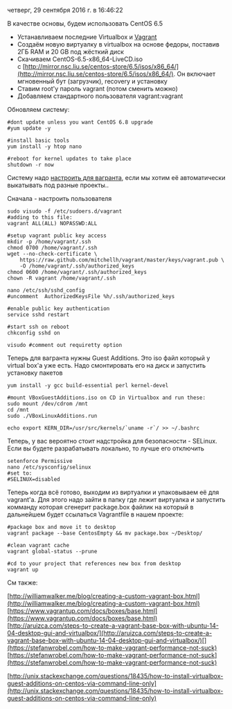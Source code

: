 четверг, 29 сентября 2016 г. в 16:46:22

В качестве основы, будем использовать CentOS 6.5

- Устанавливаем последние Virtualbox и [Vagrant](https://www.vagrantup.com/downloads.html)
- Создаём новую виртуалку в virtualbox на основе федоры, поставив 2ГБ RAM и 20 GB под жёсткий диск
- Скачиваем CentOS-6.5-x86_64-LiveCD.iso с [http://mirror.nsc.liu.se/centos-store/6.5/isos/x86_64/](http://mirror.nsc.liu.se/centos-store/6.5/isos/x86_64/). Он включает мгновенный бут (загрузчик), recovery и установку
- Ставим root'у пароль vagrant (потом сменить можно)
- Добавляем стандартного пользователя vagrant:vagrant

Обновляем систему:

  

```
#dont update unless you want CentOS 6.8 upgrade
#yum update -y

#install basic tools
yum install -y htop nano

#reboot for kernel updates to take place
shutdown -r now
```

Систему надо [настроить для вагранта](https://blog.engineyard.com/2014/building-a-vagrant-box), если мы хотим её автоматически выкатывать под разные проекты..

Сначала - настроить пользователя

```
sudo visudo -f /etc/sudoers.d/vagrant
#adding to this file:
vagrant ALL(ALL) NOPASSWD:ALL

#setup vagrant public key access
mkdir -p /home/vagrant/.ssh
chmod 0700 /home/vagrant/.ssh
wget --no-check-certificate \
    https://raw.github.com/mitchellh/vagrant/master/keys/vagrant.pub \
    -O /home/vagrant/.ssh/authorized_keys
chmod 0600 /home/vagrant/.ssh/authorized_keys
chown -R vagrant /home/vagrant/.ssh

nano /etc/ssh/sshd_config
#uncomment  AuthorizedKeysFile %h/.ssh/authorized_keys

#enable public key authentication
service sshd restart

#start ssh on reboot
chkconfig sshd on

visudo #comment out requiretty option
```

Теперь для вагранта нужны Guest Additions. Это iso файл который у virtual box'а уже есть. Надо смонтировать его на диск и запустить установку пакетов

```
yum install -y gcc build-essential perl kernel-devel

#mount VBoxGuestAdditions.iso on CD in Virtualbox and run these:
sudo mount /dev/cdrom /mnt 
cd /mnt
sudo ./VBoxLinuxAdditions.run

echo export KERN_DIR=/usr/src/kernels/`uname -r`/ >> ~/.bashrc
```

Теперь, у вас вероятно стоит надстройка для безопасности - SELinux. Если вы будете разрабатывать локально, то лучше его отключить

```
setenforce Permissive
nano /etc/sysconfig/selinux
#set to:
#SELINUX=disabled
```

Теперь когда всё готово, выходим из виртуалки и упаковываем её для vagrant'а. Для этого надо зайти в папку где лежит виртуалка и запустить комманду которая сгенерит package.box файлик на который в дальнейшем будет ссылаться Vagrantfile в нашем проекте:

```
#package box and move it to desktop
vagrant package --base CentosEmpty && mv package.box ~/Desktop/

#clean vagrant cache
vagrant global-status --prune

#cd to your project that references new box from desktop
vagrant up
```

См также:

[http://williamwalker.me/blog/creating-a-custom-vagrant-box.html](http://williamwalker.me/blog/creating-a-custom-vagrant-box.html)  
[https://www.vagrantup.com/docs/boxes/base.html](https://www.vagrantup.com/docs/boxes/base.html)  
[http://aruizca.com/steps-to-create-a-vagrant-base-box-with-ubuntu-14-04-desktop-gui-and-virtualbox/](http://aruizca.com/steps-to-create-a-vagrant-base-box-with-ubuntu-14-04-desktop-gui-and-virtualbox/)[](https://stefanwrobel.com/how-to-make-vagrant-performance-not-suck)  
[https://stefanwrobel.com/how-to-make-vagrant-performance-not-suck](https://stefanwrobel.com/how-to-make-vagrant-performance-not-suck)  
  
[http://unix.stackexchange.com/questions/18435/how-to-install-virtualbox-guest-additions-on-centos-via-command-line-only](http://unix.stackexchange.com/questions/18435/how-to-install-virtualbox-guest-additions-on-centos-via-command-line-only)